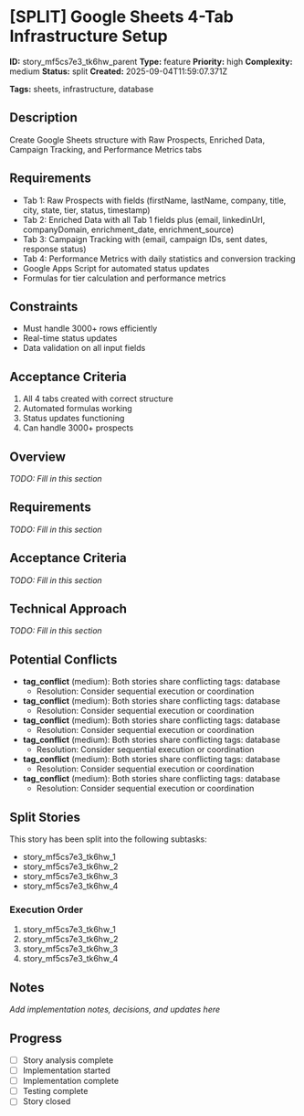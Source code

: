 # [SPLIT] Google Sheets 4-Tab Infrastructure Setup

**ID:** story_mf5cs7e3_tk6hw_parent
**Type:** feature
**Priority:** high
**Complexity:** medium
**Status:** split
**Created:** 2025-09-04T11:59:07.371Z

**Tags:** sheets, infrastructure, database

## Description
Create Google Sheets structure with Raw Prospects, Enriched Data, Campaign Tracking, and Performance Metrics tabs

## Requirements
- Tab 1: Raw Prospects with fields (firstName, lastName, company, title, city, state, tier, status, timestamp)
- Tab 2: Enriched Data with all Tab 1 fields plus (email, linkedinUrl, companyDomain, enrichment_date, enrichment_source)
- Tab 3: Campaign Tracking with (email, campaign IDs, sent dates, response status)
- Tab 4: Performance Metrics with daily statistics and conversion tracking
- Google Apps Script for automated status updates
- Formulas for tier calculation and performance metrics

## Constraints
- Must handle 3000+ rows efficiently
- Real-time status updates
- Data validation on all input fields

## Acceptance Criteria
1. All 4 tabs created with correct structure
2. Automated formulas working
3. Status updates functioning
4. Can handle 3000+ prospects

## Overview
_TODO: Fill in this section_

## Requirements
_TODO: Fill in this section_

## Acceptance Criteria
_TODO: Fill in this section_

## Technical Approach
_TODO: Fill in this section_

## Potential Conflicts
- **tag_conflict** (medium): Both stories share conflicting tags: database
  - Resolution: Consider sequential execution or coordination
- **tag_conflict** (medium): Both stories share conflicting tags: database
  - Resolution: Consider sequential execution or coordination
- **tag_conflict** (medium): Both stories share conflicting tags: database
  - Resolution: Consider sequential execution or coordination
- **tag_conflict** (medium): Both stories share conflicting tags: database
  - Resolution: Consider sequential execution or coordination
- **tag_conflict** (medium): Both stories share conflicting tags: database
  - Resolution: Consider sequential execution or coordination
- **tag_conflict** (medium): Both stories share conflicting tags: database
  - Resolution: Consider sequential execution or coordination

## Split Stories
This story has been split into the following subtasks:
- story_mf5cs7e3_tk6hw_1
- story_mf5cs7e3_tk6hw_2
- story_mf5cs7e3_tk6hw_3
- story_mf5cs7e3_tk6hw_4

### Execution Order
1. story_mf5cs7e3_tk6hw_1
2. story_mf5cs7e3_tk6hw_2
3. story_mf5cs7e3_tk6hw_3
4. story_mf5cs7e3_tk6hw_4

## Notes
_Add implementation notes, decisions, and updates here_

## Progress
- [ ] Story analysis complete
- [ ] Implementation started
- [ ] Implementation complete
- [ ] Testing complete
- [ ] Story closed
